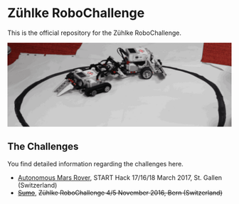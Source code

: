 
# Zühlke RoboChallenge
This is the official repository for the Zühlke RoboChallenge. 

![header](robots.gif)

## The Challenges
You find detailed information regarding the challenges here.

* [Autonomous Mars Rover](challenges/rover), START Hack 17/16/18 March 2017, St. Gallen (Switzerland)
*  ~~[Sumo](challenges/sumo/)~~, ~~Zühlke RoboChallenge 4/5 November 2016, Bern (Switzerland)~~